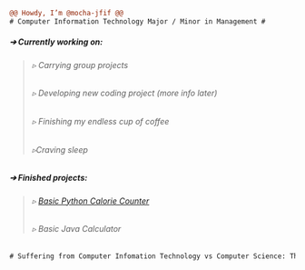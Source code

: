 ```diff
@@ Howdy, I’m @mocha-jfif @@
# Computer Information Technology Major / Minor in Management #
```
##### ➔ Currently working on: 
> ######  ▹ Carrying group projects
> ###### ▹ Developing new coding project (more info later)
 > ###### ▹ Finishing my endless cup of coffee 
 > ###### ▹Craving sleep
  
##### ➔ Finished projects: 
> ###### ▹ [Basic Python Calorie Counter](https://github.com/mocha-jfif/CalorieCounter) 
> ######  ▹ Basic Java Calculator 
```diff
# Suffering from Computer Infomation Technology vs Computer Science: The Big Debate #
```
